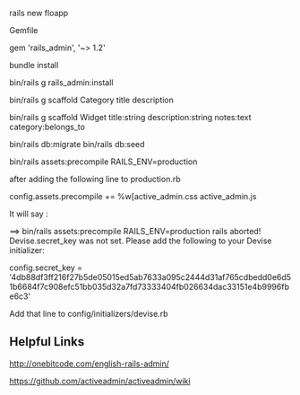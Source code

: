 rails new floapp 






Gemfile

gem 'rails_admin', '~> 1.2'

bundle install

bin/rails g rails_admin:install


bin/rails g scaffold Category title description

bin/rails g scaffold Widget title:string description:string notes:text category:belongs_to

bin/rails db:migrate
bin/rails db:seed

bin/rails assets:precompile RAILS_ENV=production

after adding the following line to production.rb

config.assets.precompile += %w[active_admin.css active_admin.js

It will say : 

==> bin/rails assets:precompile RAILS_ENV=production
rails aborted!
Devise.secret_key was not set. Please add the following to your Devise initializer:

config.secret_key = '4db88df3ff216f27b5de05015ed5ab7633a095c2444d31af765cdbedd0e6d51b6684f7c908efc51bb035d32a7fd73333404fb026634dac33151e4b9996fbe6c3'

Add that line to config/initializers/devise.rb

## Helpful Links

http://onebitcode.com/english-rails-admin/

https://github.com/activeadmin/activeadmin/wiki

